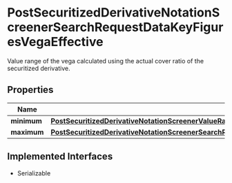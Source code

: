 

# PostSecuritizedDerivativeNotationScreenerSearchRequestDataKeyFiguresVegaEffective

Value range of the vega calculated using the actual cover ratio of the securitized derivative.

## Properties

Name | Type | Description | Notes
------------ | ------------- | ------------- | -------------
**minimum** | [**PostSecuritizedDerivativeNotationScreenerValueRangesGetRequestDataKeyFiguresMaximumYieldAbsoluteMinimum**](PostSecuritizedDerivativeNotationScreenerValueRangesGetRequestDataKeyFiguresMaximumYieldAbsoluteMinimum.md) |  |  [optional]
**maximum** | [**PostSecuritizedDerivativeNotationScreenerSearchRequestDataKeyFiguresVegaEffectiveMaximum**](PostSecuritizedDerivativeNotationScreenerSearchRequestDataKeyFiguresVegaEffectiveMaximum.md) |  |  [optional]


## Implemented Interfaces

* Serializable


